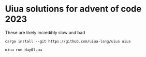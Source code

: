 # Uiua solutions for advent of code 2023

These are likely incredibly slow and bad
```shell
cargo install --git https://github.com/uiua-lang/uiua uiua

uiua run day01.ua
```